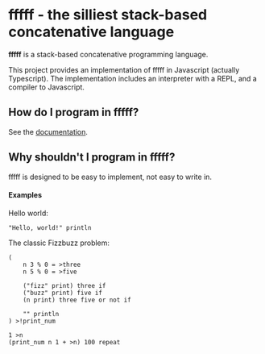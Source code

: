 # fffff - the silliest stack-based concatenative language

**fffff** is a stack-based concatenative programming language.

This project provides an implementation of fffff in Javascript (actually Typescript).
The implementation includes an interpreter with a REPL, and a compiler to Javascript.

## How do I program in fffff?

See the [documentation](https://kaya3.github.io/fffff/docs/).

## Why shouldn't I program in fffff?

fffff is designed to be easy to implement, not easy to write in.

#### Examples

Hello world:

```
"Hello, world!" println
```

The classic Fizzbuzz problem:

```
(
    n 3 % 0 = >three
    n 5 % 0 = >five
    
    ("fizz" print) three if
    ("buzz" print) five if
    (n print) three five or not if
    
    "" println
) >!print_num

1 >n
(print_num n 1 + >n) 100 repeat
```
